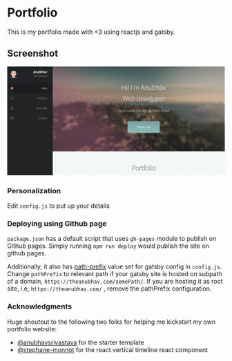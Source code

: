 # Portfolio

This is my portfolio made with <3 using reactjs and gatsby.

## Screenshot

![Screenshot](./src/assets/img/demo.png)

### Personalization

Edit `config.js` to put up your details

### Deploying using Github page

`package.json` has a default script that uses `gh-pages` module to publish on Github pages. Simply running `npm run deploy` would publish the site on github pages.

Additionally, it also has [path-prefix](https://www.gatsbyjs.org/docs/path-prefix/) value set for gatsby config in `config.js`. Change `pathPrefix` to relevant path if your gatsby site is hosted on subpath of a domain, `https://theanubhav.com/somePath/`. If you are hosting it as root site, i.e, `https://theanubhav.com/` , remove the pathPrefix configuration.

### Acknowledgments

Huge shoutout to the following two folks for helping me kickstart my own portfolio website:
* [@anubhavsrivastava](https://github.com/anubhavsrivastava/gatsby-starter-prologue) for the starter template 
* [@stephane-monnot](https://github.com/stephane-monnot/react-vertical-timeline) for the react vertical timeline react component
